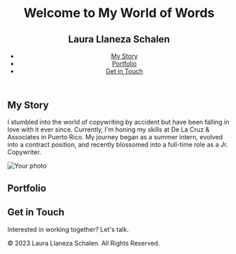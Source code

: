 <html lang="en">
<head>
    <meta charset="UTF-8">
    <meta name="viewport" content="width=device-width, initial-scale=1.0">
    <link rel="stylesheet" href="style.css">
</head>
<body>
    <header>
        <h1>Welcome to My World of Words</h1>
        <h2>Laura Llaneza Schalen</h2>
        <nav>
            <ul>
                <li><a href="#about">My Story</a></li>
                <li><a href="#work">Portfolio</a></li>
                <li><a href="#contact">Get in Touch</a></li>
            </ul>
        </nav>
    </header>

<section>
    <section id="about">
    <h2>My Story</h2>
    <p>I stumbled into the world of copywriting by accident but have been falling in love with it ever since. Currently, I'm honing my skills at De La Cruz & Associates in Puerto Rico. My journey began as a summer intern, evolved into a contract position, and recently blossomed into a full-time role as a Jr. Copywriter.</p>
         <img src="your-photo.jpg" alt="Your photo" class="bio-photo">
</section>

<section id="work">
    <h2>Portfolio</h2>
    <!-- Portfolio items here -->
</section>

<section id="contact">
    <h2>Get in Touch</h2>
    <p>Interested in working together? Let's talk.</p>
    <!-- Contact details or form here -->
</section>

<footer>
    <p>© 2023 Laura Llaneza Schalen. All Rights Reserved.</p>
</footer>
</body>
</html>


</body>
</html>
